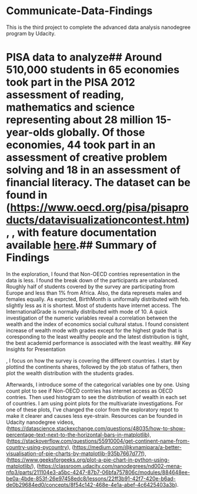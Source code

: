 # Communicate-Data-Findings
This is the third project to complete the advanced data analysis nanodegree program by Udacity.

# PISA data to analyze## Around 510,000 students in 65 economies took part in the PISA 2012 assessment of reading, mathematics and science representing about 28 million 15-year-olds globally. Of those economies, 44 took part in an assessment of creative problem solving and 18 in an assessment of financial literacy. The dataset can be found in (https://www.oecd.org/pisa/pisaproducts/datavisualizationcontest.htm), , with feature documentation available [here](https://s3.amazonaws.com/udacity-hosted-downloads/ud507/pisadict2012.csv.).## Summary of Findings

In the exploration, I found that Non-OECD contries representation in the data is less. I found the break down of the participants are unbalanced. Roughly half of students covered by the survey are participating from Europe and less than 1% from Africa. Also, the data represets males and females equally. As exprcted, BirthMonth is uniformally distributed with feb. slightly less as it is shortest. Most of students have internet access. The InternationalGrade is normally distributed with mode of 10. A quick investigation of the numeric variables reveal a correlation between the wealth and the index of economics social cultural status. I found consistent increase of wealth mode with grades except for the highest grade that is coresponding to the least wealthy people and the latest distribution is tight, the best academid performance is associated with the least wealthy. ## Key Insights for Presentation

, I focus on how the survey is covering the different countries. I start by plottind the continents shares, followed by the job status of fathers, then plot the wealth distribution with the students grades. 

Afterwards, I introduce some of the categorical variables one by one. Using count plot to see if Non-OECD contries has internet access as OECD contries. Then used histogram to see the distribution of wealth in each set of countries. I am using point plots for the multivariate investigations. For one of these plots, I've changed the color from the exploratory repot to make it clearer and causes less eye-strain.
Resources can be founded in Udacity nanodegree videos, (https://datascience.stackexchange.com/questions/48035/how-to-show-percentage-text-next-to-the-horizontal-bars-in-matplotlib), (https://stackoverflow.com/questions/55910004/get-continent-name-from-country-using-pycountry), (https://medium.com/@kvnamipara/a-better-visualisation-of-pie-charts-by-matplotlib-935b7667d77f), (https://www.geeksforgeeks.org/plot-a-pie-chart-in-python-using-matplotlib/), (https://classroom.udacity.com/nanodegrees/nd002-mena-nfp3/parts/211104e3-a5bc-4247-87b7-06bfa757806c/modules/884648ee-be0a-4bde-853f-26e97458edc8/lessons/22ff3b91-42f7-420e-b6ad-de0b29684ed0/concepts/8f54c142-468e-4e1a-abef-4c6425403a3b).
